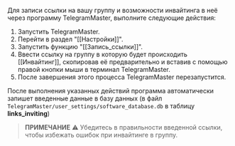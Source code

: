   Для записи ссылки на вашу группу и возможности инвайтинга в неё через программу TelegramMaster, выполните следующие действия:

1. Запустить TelegramMaster.
2. Перейти в раздел "[[Настройки]]".
3. Запустить функцию "[[Запись_ссылки]]".
4. Ввеcти ссылку на группу в которую будет происходить [[Инвайтинг]], скопировав её предварительно и вставив с помощью правой кнопки мыши в терминал TelegramMaster.
5. После завершения этого процесса TelegramMaster перезапустится.

После выполнения указанных действий программа автоматически запишет введенные данные в базу данных (в файл `TelegramMaster/user_settings/software_database.db` в таблицу **links_inviting**)

> **ПРИМЕЧАНИЕ**
> ⚠️ Убедитесь в правильности введенной ссылки, чтобы избежать ошибок при инвайтинге в группу.